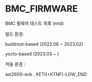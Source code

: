# BMC_FIRMWARE
BMC 펌웨어 테스트 목록 (mtd)

빌드 환경:

buildroot-based (2022.06 ~ 2023.02)

yocto-based (2023.03 ~ )


적용 환경 : 

ast2600-evb , KETI(+KTNF)-LOW_END
